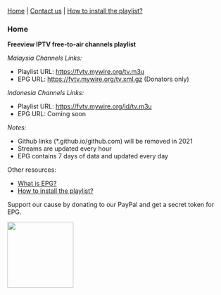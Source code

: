 [Home](https://freeview.github.io/iptv) | [Contact us](https://freeview.github.io/iptv/pages/contact.html) | [How to install the playlist?](https://freeview.github.io/iptv/pages/howto.html)

### Home

**Freeview IPTV free-to-air channels playlist** 

*Malaysia Channels Links:*
- Playlist URL: https://fvtv.mywire.org/tv.m3u 
- EPG URL: https://fvtv.mywire.org/tv.xml.gz (Donators only)

*Indonesia Channels Links:*
- Playlist URL: https://fvtv.mywire.org/id/tv.m3u
- EPG URL: Coming soon

*Notes:*
- Github links (*.github.io/github.com) will be removed in 2021
- Streams are updated every hour
- EPG contains 7 days of data and updated every day

Other resources:
- [What is EPG?](https://en.wikipedia.org/wiki/Electronic_program_guide)
- [How to install the playlist?](https://freeview.github.io/iptv/pages/howto.html)

Support our cause by donating to our PayPal and get a secret token for EPG.

[<img src="https://www.paypalobjects.com/en_US/i/btn/btn_donateCC_LG.gif" width="150">](https://www.paypal.com/cgi-bin/webscr?cmd=_s-xclick&hosted_button_id=3GFLY2MLMVRJG)
